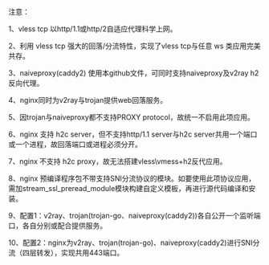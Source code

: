 注意：

1、vless tcp 以http/1.1或http/2自适应代理科学上网。

2、利用 vless tcp 强大的回落/分流特性，实现了vless tcp与任意 ws 类应用完美共存。

3、naiveproxy(caddy2) 使用本github文件，可同时支持naiveproxy及v2ray h2反向代理。

4、nginx同时为v2ray与trojan提供web回落服务。

5、因trojan与naiveproxy都不支持PROXY protocol，故统一不启用此项应用。

6、nginx 支持 h2c server，但不支持http/1.1 server与h2c server共用一个端口或一个进程，故回落端口或进程必须分开。

7、nginx 不支持 h2c proxy，故无法搭建vless\vmess+h2反代应用。

8、nginx 预编译程序包不带支持SNI分流协议的模块。如要使用此项协议应用，需加stream_ssl_preread_module模块构建自定义模板，再进行源代码编译和安装。

9、配置1：v2ray、trojan(trojan-go、naiveproxy(caddy2))各自公开一个监听端口，各自分别或配合提供服务。

10、配置2：nginx为v2ray、trojan(trojan-go)、naiveproxy(caddy2)进行SNI分流（四层转发），实现共用443端口。

